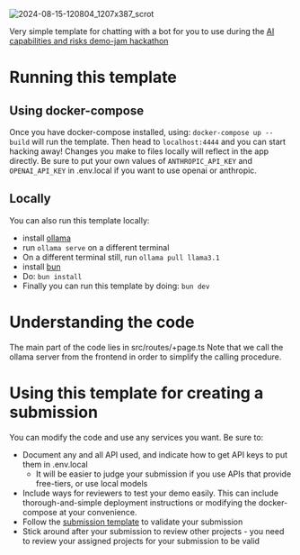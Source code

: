 ![2024-08-15-120804_1207x387_scrot](https://github.com/user-attachments/assets/b883cddc-2744-4599-9311-1653e83a4989)

Very simple template for chatting with a bot for you to use during the [AI capabilities and risks demo-jam hackathon](https://www.apartresearch.com/event/ai-capabilities-and-risks-demo-jam)

# Running this template

## Using docker-compose

Once you have docker-compose installed, using: `docker-compose up --build` will run the template. Then head to `localhost:4444` and you can start hacking away!
Changes you make to files locally will reflect in the app directly.
Be sure to put your own values of `ANTHROPIC_API_KEY` and `OPENAI_API_KEY` in .env.local if you want to use openai or anthropic.

## Locally

You can also run this template locally:

- install [ollama](https://ollama.com/)
- run `ollama serve` on a different terminal
- On a different terminal still, run `ollama pull llama3.1`
- install [bun](https://bun.sh/)
- Do: `bun install`
- Finally you can run this template by doing: `bun dev`

# Understanding the code

The main part of the code lies in src/routes/+page.ts
Note that we call the ollama server from the frontend in order to simplify the calling procedure.

# Using this template for creating a submission

You can modify the code and use any services you want. Be sure to:

- Document any and all API used, and indicate how to get API keys to put them in .env.local
  - It will be easier to judge your submission if you use APIs that provide free-tiers, or use local models
- Include ways for reviewers to test your demo easily. This can include thorough-and-simple deployment instructions or modifying the docker-compose at your convenience.
- Follow the [submission template](https://www.apartresearch.com/event/ai-capabilities-and-risks-demo-jam#submission) to validate your submission
- Stick around after your submission to review other projects - you need to review your assigned projects for your submission to be valid
